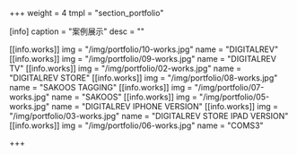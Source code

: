 +++
weight = 4
tmpl = "section_portfolio"

[info]
caption = "案例展示"
desc = ""

[[info.works]]
img = "/img/portfolio/10-works.jpg"
name = "DIGITALREV"
[[info.works]]
img = "/img/portfolio/09-works.jpg"
name = "DIGITALREV TV"
[[info.works]]
img = "/img/portfolio/02-works.jpg"
name = "DIGITALREV STORE"
[[info.works]]
img = "/img/portfolio/08-works.jpg"
name = "SAKOOS TAGGING"
[[info.works]]
img = "/img/portfolio/07-works.jpg"
name = "SAKOOS"
[[info.works]]
img = "/img/portfolio/05-works.jpg"
name = "DIGITALREV IPHONE VERSION"
[[info.works]]
img = "/img/portfolio/03-works.jpg"
name = "DIGITALREV STORE IPAD VERSION"
[[info.works]]
img = "/img/portfolio/06-works.jpg"
name = "COMS3"

+++
